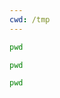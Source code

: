 ```yaml
---
cwd: /tmp
---
```


```sh { name=absolute-pwd }
pwd
```

```sh { name=absolute-rel-pwd cwd=../}
pwd
```

```sh { name=absolute-abs-pwd cwd=/opt}
pwd
```
